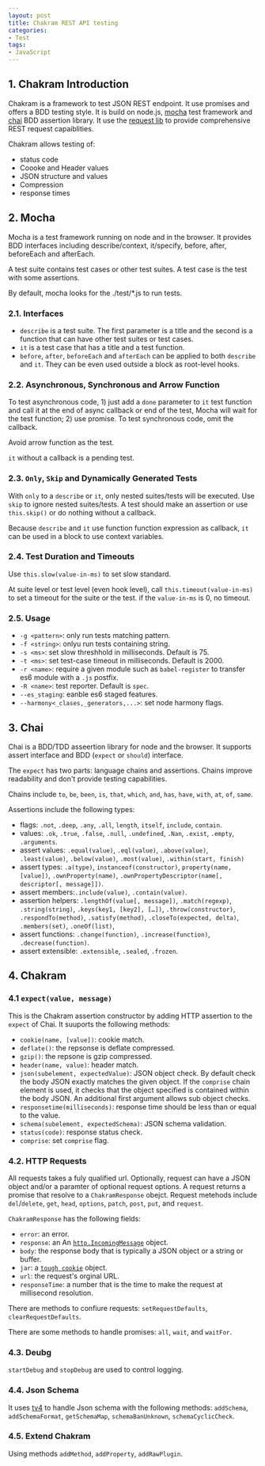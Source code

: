 ```yaml
---
layout: post
title: Chakram REST API testing
categories:
- Test
tags:
- JavaScript
---
```


## 1. Chakram Introduction
Chakram is a framework to test JSON REST endpoint. It use promises and offers a BDD testing style. It is build on node.js, [mocha](http://mochajs.org/) test framework and [chai](http://chaijs.com/) BDD assertion library. It use the [request lib](https://github.com/request/request) to provide comprehensive REST request capaiblities. 

Chakram allows testing of:
* status code 
* Coooke and Header values
* JSON structure and values
* Compression
* response times

## 2. Mocha 
Mocha is a test framework running on node and in the browser. It provides BDD interfaces including describe/context, it/specify, before, after, beforeEach and afterEach. 

A test suite contains test cases or other test suites. A test case is the test with some assertions. 
 
By default, mocha looks for the ./test/*.js to run tests.  

### 2.1. Interfaces
* `describe` is a test suite. The first parameter is a title and the second is a function that can have other test suites or test cases.  
* `it` is a test case that has a title and a test function. 
* `before`, `after`, `beforeEach` and `afterEach` can be applied to both `describe` and `it`. They can be even used outside a block as root-level hooks.   

### 2.2. Asynchronous, Synchronous and Arrow Function
To test asynchronous code, 1) just add a `done` parameter to `it` test function and call it at the end of async callback or end of the test, Mocha will wait for the test function; 2) use promise.   To test synchronous code, omit the callback. 

Avoid arrow function as the test.  

`it` without a callback is a pending test. 

### 2.3. `Only`, `Skip` and Dynamically Generated Tests
With `only` to a `describe` or `it`, only nested suites/tests will be executed. Use `skip` to ignore nested suites/tests. A test should make an assertion or use `this.skip()` or do nothing without a callback.

Because `describe` and `it` use function function expression as callback, `it` can be used in a block to use context variables. 

### 2.4. Test Duration and Timeouts
Use `this.slow(value-in-ms)` to set slow standard. 

At suite level or test level (even hook level), call `this.timeout(value-in-ms)` to set a timeout for the suite or the test. if the `value-in-ms` is 0, no timeout.  

### 2.5. Usage
* `-g <pattern>`: only run tests matching pattern.
* `-f <string>`: onlyu run tests containing string. 
* `-s <ms>`: set slow threshhold in milliseconds. Default is 75.
* `-t <ms>`: set test-case timeout in milliseconds. Default is 2000.
* `-r <name>`: require a given module such as `babel-register` to transfer es6 module with a `.js` postfix. 
* `-R <name>`: test reporter. Default is `spec`. 
* `--es_staging`: eanble es6 staged features. 
* `--harmony<_clases,_generators,...>`: set node harmony flags.  

## 3. Chai 
Chai is a BDD/TDD asseertion library for node and the browser. It supports assert interface and BDD (`expect` or `should`) interface.

The `expect` has two parts: language chains and assertions. Chains improve readability and don't provide testing capabilities. 

Chains include `to`, `be`, `been`, `is`, `that`, `which`, `and`, `has`, `have`, `with`, `at`, `of`, `same`. 

Assertions include the following types:
* flags: `.not`, `.deep`, `.any`, `.all`, `length`, `itself`, `include`, `contain`.
* values: `.ok`, `.true`, `.false`, `.null`, `.undefined`, `.Nan`, `.exist`, `.empty`, `.arguments`. 
* assert values:  `.equal(value)`, `.eql(value)`, `.above(value)`, `.least(value)`, `.below(value)`, `.most(value)`, `.within(start, finish)`
* assert types: `.a(type)`, `instanceof(constructor)`, `property(name, [value])`, `.ownProperty(name)`, `.ownPropertyDescriptor(name[, descriptor[, message]])`.
* assert members:`.include(value)`, `.contain(value)`.
* assertion helpers: `.lengthOf(value[, message])`, `.match(regexp)`, `.string(string)`, `.keys(key1, [key2], […])`, `.throw(constructor)`, `.respondTo(method)`, `.satisfy(method)`, `.closeTo(expected, delta)`, `.members(set)`, `.oneOf(list)`, 
* assert functions: `.change(function)`, `.increase(function)`, `.decrease(function)`. 
* assert extensible: `.extensible`, `.sealed`, `.frozen`. 

## 4. Chakram
### 4.1 `expect(value, message)`
This is the Chakram assertion constructor by adding HTTP assertion to the `expect` of Chai. It suuports the following methods: 
* `cookie(name, [value])`: cookie match. 
* `deflate()`: the repsonse is deflate compressed. 
* `gzip()`: the repsone is gzip compressed. 
* `header(name, value)`: header match.
* `json(subelement, expectedValue)`: JSON object check. By default check the body JSON exactly matches the given object. If the `comprise` chain element is used, it checks that the object specified is contained within the body JSON. An additional first argument allows sub object checks.
* `responsetime(milliseconds)`: response time should be less than or equal to the value. 
* `schema(subelement, expectedSchema)`: JSON schema validation. 
* `status(code)`: response status check. 
* `comprise`: set `comprise` flag. 

### 4.2. HTTP Requests
All requests takes a fuly qualified url. Optionally, request can have a JSON object and/or a paramter of optional request options. A request returns a promise that resolve to a `ChakramResponse` obejct. Request metehods include `del`/`delete`, `get`, `head`, `options`, `patch`, `post`, `put`, and `request`.    

`ChakramResponse` has the following fields:
* `error`: an error.
* `response`: an An [`http.IncomingMessage`](https://nodejs.org/api/http.html#http_class_http_incomingmessage) object. 
* `body`: the response body that is typically a JSON object or a string or buffer. 
* `jar`: a [`tough cookie`](https://github.com/salesforce/tough-cookie) object. 
* `url`: the request's orginal URL. 
* `responseTime`: a number that is the time to make the request at millisecond resolution. 

There are methods to confiure requests: `setRequestDefaults`, `clearRequestDefaults`. 

There are some methods to handle promises: `all`, `wait`, and `waitFor`. 

### 4.3. Deubg
`startDebug` and `stopDebug` are used to control logging. 

### 4.4. Json Schema
It uses [tv4](https://github.com/geraintluff/tv4) to handle Json schema with the following methods: `addSchema`, `addSchemaFormat`, `getSchemaMap`, `schemaBanUnknown`, `schemaCyclicCheck`. 

### 4.5. Extend Chakram
Using methods `addMethod`, `addProperty`, `addRawPlugin`. 


